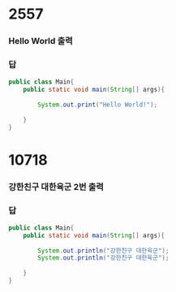 #  2557
### Hello World 출력
### 답
```java
public class Main{
    public static void main(String[] args){
        
        System.out.print("Hello World!");
            
    }
}
```

# 10718 
### 강한친구 대한육군 2번 출력
### 답
```java
public class Main{
    public static void main(String[] args){
        
        System.out.println("강한친구 대한육군");
        System.out.println("강한친구 대한육군");
            
    }
}
```
